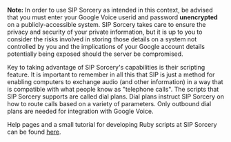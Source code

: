 **Note:** In order to use SIP Sorcery as intended in this context, be advised that you must enter your Google Voice userid and password **unencrypted** on a publicly-accessible system. SIP Sorcery takes care to ensure the privacy and security of your private information, but it is up to you to consider the risks involved in storing those details on a system not controlled by you and the implications of your Google account details potentially being exposed should the server be compromised.

Key to taking advantage of SIP Sorcery's capabilities is their scripting feature. It is important to remember in all this that SIP is just a method for enabling computers to exchange audio (and other information) in a way that is compatible with what people know as "telephone calls". The scripts that SIP Sorcery supports are called dial plans. Dial plans instruct SIP Sorcery on how to route calls based on a variety of parameters. Only outbound dial plans are needed for integration with Google Voice.<p>

Help pages and a small tutorial for developing Ruby scripts at SIP Sorcery can be found <a href='http://www.sipsorcery.com/help/dialplans.html'>here</a>.